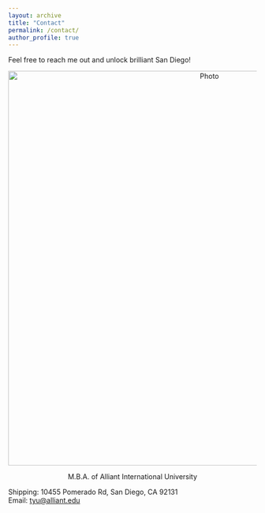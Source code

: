 ```yaml
---
layout: archive
title: "Contact"
permalink: /contact/
author_profile: true
---
```


Feel free to reach me out and unlock brilliant San Diego!

<p align="center">
  <img src="https://AliceYu68/tongjie-yu.github.io/images/tongjieyu.png.jpg?raw=true" alt="Photo" style="width:800px;"/>
</p>
<p align="center">
 M.B.A. of Alliant International University
</p>


Shipping: 10455 Pomerado Rd, San Diego, CA 92131 <br>
Email: tyu@alliant.edu
